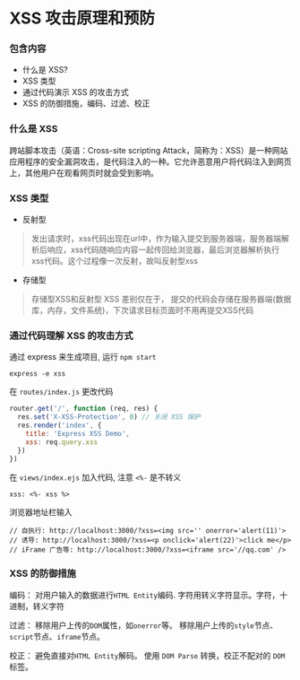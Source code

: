 # XSS 攻击原理和预防 

### 包含内容
- 什么是 XSS?
- XSS 类型
- 通过代码演示 XSS 的攻击方式
- XSS 的防御措施，编码、过滤、校正

### 什么是 XSS
跨站脚本攻击（英语：Cross-site scripting Attack，简称为：XSS）是一种网站应用程序的安全漏洞攻击，是代码注入的一种。它允许恶意用户将代码注入到网页上，其他用户在观看网页时就会受到影响。

### XSS 类型
- 反射型
> 发出请求时，xss代码出现在url中，作为输入提交到服务器端，服务器端解析后响应，xss代码随响应内容一起传回给浏览器，最后浏览器解析执行xss代码。这个过程像一次反射，故叫反射型xss

- 存储型
> 存储型XSS和反射型 XSS 差别仅在于， 提交的代码会存储在服务器端(数据库，内存，文件系统)，下次请求目标页面时不用再提交XSS代码


### 通过代码理解 XSS 的攻击方式

通过 express 来生成项目, 运行 `npm start`
```
express -e xss
```

在 `routes/index.js` 更改代码
```javascript
router.get('/', function (req, res) {
  res.set('X-XSS-Protection', 0) // 关闭 XSS 保护
  res.render('index', {
    title: 'Express XSS Demo',
    xss: req.query.xss
  })
})
```

在 `views/index.ejs` 加入代码, 注意 `<%-` 是不转义
```ejs
xss: <%- xss %>
```

浏览器地址栏输入
```
// 自执行: http://localhost:3000/?xss=<img src='' onerror='alert(11)'>
// 诱导: http://localhost:3000/?xss=<p onclick='alert(22)'>click me</p>
// iFrame 广告等: http://localhost:3000/?xss=<iframe src='//qq.com' />
```

### XSS 的防御措施

编码：
对用户输入的数据进行`HTML Entity`编码.
字符用转义字符显示。字符，十进制，转义字符

过滤：
移除用户上传的`DOM`属性，如`onerror`等。
移除用户上传的`style`节点、`script`节点、`iframe`节点。

校正：
避免直接对`HTML Entity`解码。
使用 `DOM Parse` 转换，校正不配对的 `DOM` 标签。
